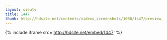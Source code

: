 ```yaml
---
layout: sieutv
title: 1447
thumb: http://hdsite.net/contents/videos_screenshots/1000/1447/preview_360p.mp4.jpg
---
```

{% include iframe src='http://hdsite.net/embed/1447' %}
 
